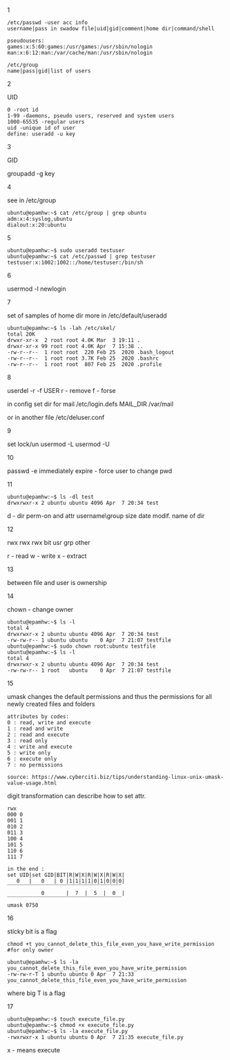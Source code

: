 1

```
/etc/passwd -user acc info
username|pass in swadow file|uid|gid|comment|home dir|command/shell

pseudousers:
games:x:5:60:games:/usr/games:/usr/sbin/nologin
man:x:6:12:man:/var/cache/man:/usr/sbin/nologin

/etc/group
name|pass|gid|list of users
```

2

UID

```
0 -root id
1-99 -daemons, pseudo users, reserved and system users
1000-65535 -regular users
uid -unique id of user
define: useradd -u key
```

3

GID

groupadd -g key

4

see in /etc/group

```
ubuntu@epamhw:~$ cat /etc/group | grep ubuntu
adm:x:4:syslog,ubuntu
dialout:x:20:ubuntu
```

5

```
ubuntu@epamhw:~$ sudo useradd testuser
ubuntu@epamhw:~$ cat /etc/passwd | grep testuser
testuser:x:1002:1002::/home/testuser:/bin/sh
```

6

usermod -l newlogin

7

set of samples of home dir
more in /etc/default/useradd 

```
ubuntu@epamhw:~$ ls -lah /etc/skel/
total 20K
drwxr-xr-x  2 root root 4.0K Mar  3 19:11 .
drwxr-xr-x 99 root root 4.0K Apr  7 15:38 ..
-rw-r--r--  1 root root  220 Feb 25  2020 .bash_logout
-rw-r--r--  1 root root 3.7K Feb 25  2020 .bashrc
-rw-r--r--  1 root root  807 Feb 25  2020 .profile
```

8

userdel -r -f USER
r - remove 
f - forse

in config set dir for mail
/etc/login.defs
MAIL_DIR        /var/mail

or in another file
/etc/deluser.conf

9

set lock/un
usermod -L
usermod -U

10

passwd -e
immediately expire - force user to change pwd

11

```
ubuntu@epamhw:~$ ls -dl test
drwxrwxr-x 2 ubuntu ubuntu 4096 Apr  7 20:34 test
```

d - dir
perm-on and attr
username\group
size
date modif.
name of dir

12

rwx rwx rwx bit 
usr grp other

r - read
w - write
x - extract

13

between file and user is ownership 

14

chown - change owner

```
ubuntu@epamhw:~$ ls -l
total 4
drwxrwxr-x 2 ubuntu ubuntu 4096 Apr  7 20:34 test
-rw-rw-r-- 1 ubuntu ubuntu    0 Apr  7 21:07 testfile
ubuntu@epamhw:~$ sudo chown root:ubuntu testfile
ubuntu@epamhw:~$ ls -l
total 4
drwxrwxr-x 2 ubuntu ubuntu 4096 Apr  7 20:34 test
-rw-rw-r-- 1 root   ubuntu    0 Apr  7 21:07 testfile
```

15

umask changes the default permissions and thus the permissions for all newly created files and folders

```
attributes by codes:
0 : read, write and execute
1 : read and write
2 : read and execute
3 : read only
4 : write and execute
5 : write only
6 : execute only
7 : no permissions

source: https://www.cyberciti.biz/tips/understanding-linux-unix-umask-value-usage.html
```

digit transformation can describe how to set attr.

```
rwx
000 0
001 1
010 2
011 3
100 4
101 5
110 6
111 7
```

```
in the end :
set UID|set GID|BIT|R|W|X|R|W|X|R|W|X|
   0   |   0   | 0 |1|1|1|1|0|1|0|0|0|
‾‾‾‾‾‾‾‾‾‾‾‾‾‾‾‾‾‾‾‾‾‾‾‾‾‾‾‾‾‾‾‾‾‾‾‾‾
           0       |  7  |  5  |  0  |
‾‾‾‾‾‾‾‾‾‾‾‾‾‾‾‾‾‾‾‾‾‾‾‾‾‾‾‾‾‾‾‾‾‾‾‾‾
umask 0750
```

16

sticky bit is a flag
```
chmod +t you_cannot_delete_this_file_even_you_have_write_permission #for only owner 

ubuntu@epamhw:~$ ls -la you_cannot_delete_this_file_even_you_have_write_permission
-rw-rw-r-T 1 ubuntu ubuntu 0 Apr  7 21:33 you_cannot_delete_this_file_even_you_have_write_permission
```

where big T is a flag

17

```
ubuntu@epamhw:~$ touch execute_file.py
ubuntu@epamhw:~$ chmod +x execute_file.py
ubuntu@epamhw:~$ ls -la execute_file.py
-rwxrwxr-x 1 ubuntu ubuntu 0 Apr  7 21:35 execute_file.py
```

x - means execute
